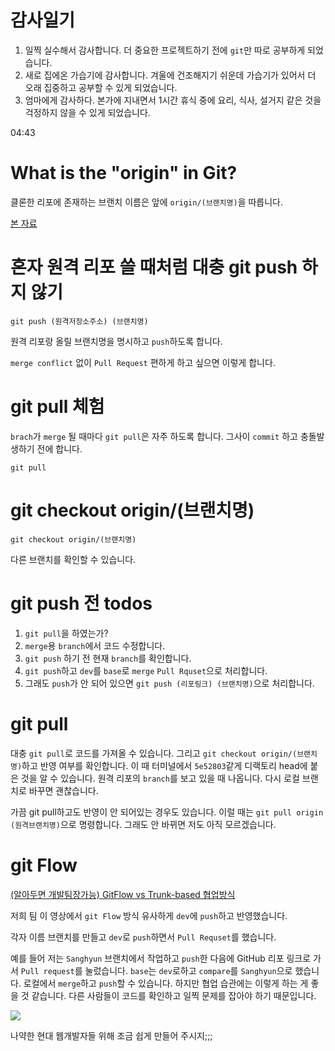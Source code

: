 # 감사일기

1. 일찍 실수해서 감사합니다. 더 중요한 프로젝트하기 전에 `git`만 따로 공부하게 되었습니다.
2. 새로 집에온 가습기에 감사합니다. 겨울에 건조해지기 쉬운데 가습기가 있어서 더 오래 집중하고 공부할 수 있게 되었습니다.
3. 엄마에게 감사하다. 본가에 지내면서 1시간 휴식 중에 요리, 식사, 설거지 같은 것을 걱정하지 않을 수 있게 되었습니다.

04:43

# What is the "origin" in Git?

클론한 리포에 존재하는 브랜치 이름은 앞에 `origin/(브랜치명)`을 따릅니다.

[본 자료](https://www.git-tower.com/learn/git/glossary/origin)

# 혼자 원격 리포 쓸 때처럼 대충 git push 하지 않기

```shell
git push (원격저장소주소) (브랜치명)
```

원격 리포랑 올릴 브랜치명을 명시하고 `push`하도록 합니다. 

`merge conflict` 없이 `Pull Request` 편하게 하고 싶으면 이렇게 합니다.

# git pull 체험

`brach`가 `merge` 될 때마다 `git pull`은 자주 하도록 합니다. 그사이 `commit` 하고 충돌발생하기 전에 합니다.

```shell
git pull
```

# git checkout origin/(브랜치명)

```shell
git checkout origin/(브랜치명)
```

다른 브랜치를 확인할 수 있습니다.





# git push 전 todos

1. `git pull`을 하였는가?
2. `merge`용 `branch`에서 코드 수정합니다.
3. `git push` 하기 전 현재 `branch`를 확인합니다.
4. `git push`하고 `dev`를 `base`로 `merge` `Pull Rquset`으로 처리합니다. 
5. 그래도 `push`가 안 되어 있으면 `git push (리포링크) (브랜치명)`으로 처리합니다.



# git pull

대충 `git pull`로 코드를 가져올 수 있습니다. 그리고 `git checkout origin/(브랜치명)`하고 반영 여부를 확인합니다. 이 때 터미널에서 `5e52803`같게 디랙토리 head에 붙은 것을 알 수 있습니다. 원격 리포의 `branch`를 보고 있을 때 나옵니다. 다시 로컬 브랜치로 바꾸면 괜찮습니다.

가끔 git pull하고도 반영이 안 되어있는 경우도 있습니다. 이럴 때는 `git pull origin (원격브랜치명)`으로 명령합니다. 그래도 안 바뀌면 저도 아직 모르겠습니다.

# git Flow

[(알아두면 개발팀장가능) GitFlow vs Trunk-based 협업방식](https://www.youtube.com/watch?v=EV3FZ3cWBp8)


저희 팀 이 영상에서 `git Flow` 방식 유사하게 `dev`에 `push`하고 반영했습니다.

각자 이름 브랜치를 만들고 `dev`로 `push`하면서 `Pull Requset`를 했습니다.

예를 들어 저는 `Sanghyun` 브랜치에서 작업하고 `push`한 다음에 GitHub 리포 링크로 가서 `Pull request`를 눌렀습니다. `base`는 `dev`로하고 `compare`를 `Sanghyun`으로 했습니다. 로컬에서 `merge`하고 `push`할 수 있습니다. 하지만 협업 습관에는 이렇게 하는 게 좋을 것 같습니다. 다른 사람들이 코드를 확인하고 일찍 문제를 잡아야 하기 때문입니다.



![](https://i.imgflip.com/xsdtv.jpg)

나약한 현대 웹개발자들 위해 조금 쉽게 만들어 주시지;;;


